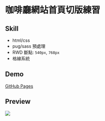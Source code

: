 咖啡廳網站首頁切版練習
==
## Skill
- html/css
- pug/sass 預處理
- RWD 斷點: `540px`, `768px`
- 格線系統

## Demo
[GitHub Pages](https://yeeway0609.github.io/HomePagePractice/dist/index.html)

## Preview
![](images/cafe_preview.png)